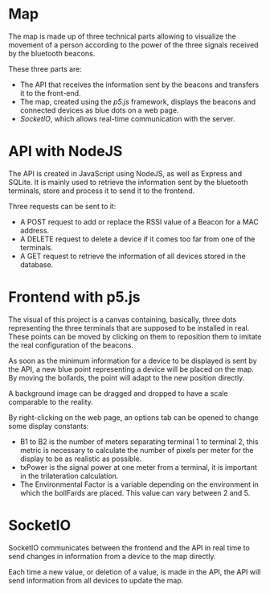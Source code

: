 # Map

The map is made up of three technical parts allowing to visualize the movement of a person according to the power of the three signals received by the bluetooth beacons.

These three parts are:

* The API that receives the information sent by the beacons and transfers it to the front-end.
* The map, created using the *p5.js* framework, displays the beacons and connected devices as blue dots on a web page.
* *SocketIO*, which allows real-time communication with the server.

# API with NodeJS

The API is created in JavaScript using NodeJS, as well as Express and SQLite.
It is mainly used to retrieve the information sent by the bluetooth terminals, store and process it to send it to the frontend.

Three requests can be sent to it: 

* A POST request to add or replace the RSSI value of a Beacon for a MAC address.
* A DELETE request to delete a device if it comes too far from one of the terminals.
* A GET request to retrieve the information of all devices stored in the database.

# Frontend with p5.js

The visual of this project is a canvas containing, basically, three dots representing the three terminals that are supposed to be installed in real.
These points can be moved by clicking on them to reposition them to imitate the real configuration of the beacons.

As soon as the minimum information for a device to be displayed is sent by the API, a new blue point representing a device will be placed on the map.
By moving the bollards, the point will adapt to the new position directly.

A background image can be dragged and dropped to have a scale comparable to the reality.

By right-clicking on the web page, an options tab can be opened to change some display constants:

* B1 to B2 is the number of meters separating terminal 1 to terminal 2, this metric is necessary to calculate the number of pixels per meter for the display to be as realistic as possible.
* txPower is the signal power at one meter from a terminal, it is important in the trilateration calculation.
* The Environmental Factor is a variable depending on the environment in which the bollFards are placed. This value can vary between 2 and 5.

# SocketIO

SocketIO communicates between the frontend and the API in real time to send changes in information from a device to the map directly.

Each time a new value, or deletion of a value, is made in the API, the API will send information from all devices to update the map.

